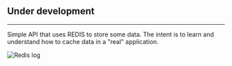## Under development
---
Simple API that uses REDIS to store some data.
The intent is to learn and understand how to cache data in a "real" application.

![Redis log](https://en.wikipedia.org/wiki/Redis#/media/File:Redis_Logo.svg "Redis logo")

